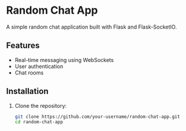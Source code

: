 # Random Chat App

A simple random chat application built with Flask and Flask-SocketIO.

## Features

- Real-time messaging using WebSockets
- User authentication
- Chat rooms

## Installation

1. Clone the repository:

   ```sh
   git clone https://github.com/your-username/random-chat-app.git
   cd random-chat-app